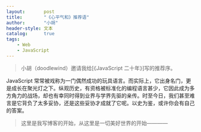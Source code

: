 ```yaml
---
layout:       post
title:        "《心平气和》推荐语"
author:       "小胡"
header-style: 文本
catalog:      true
tags:
    - Web
    - JavaScript
---
```


> 小胡（doodlewind）邀请我给[《JavaScript 二十年》]写的推荐序。

JavaScript 常常被戏称为一门偶然成功的玩具语言。而实际上，它出身名门，更是成长在聚光灯之下。纵观历史，有资格被标准化的编程语言甚少，它因此成为多方角力的战场，却也有幸同时得到业界与学界先驱的亲传。时至今日，我们甚至难言是它背负了太多妥协，还是这些妥协才成就了它呢。以史为鉴，或许你会有自己的答案。

> 这里是我写博客的开始，从这里是一切美好世界的开始————
